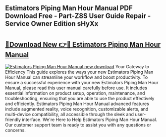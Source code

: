 ## Estimators Piping Man Hour Manual PDF Download Free - Part-Z8S User Guide Repair - Service Owner Edition sHyXx

# <h2><a href="http://bc41290.oget.top/?id=Estimators+Piping+Man+Hour+Manual">🔗Download New 👉🔴 Estimators Piping Man Hour Manual</a></h2>

[![Estimators Piping Man Hour Manual new download](https://i.imgur.com/5g1atiW.png)](http://bc41290.oget.top/?id=Estimators+Piping+Man+Hour+Manual)
Your Gateway to Efficiency This guide explores the ways your new Estimators Piping Man Hour Manual can streamline your workflow and boost productivity. To ensure a successful experience with your new Estimators Piping Man Hour Manual, please read this user manual carefully before use. It includes essential information on product setup, operation, maintenance, and troubleshooting, ensuring that you are able to use the product effectively and efficiently. Estimators Piping Man Hour Manual advanced features include augmented reality, voice recognition, customizable alerts, and multi-device compatibility, all accessible through the sleek and user-friendly interface. We're Here to Help Estimators Piping Man Hour Manual. Our customer support team is ready to assist you with any questions or concerns.
